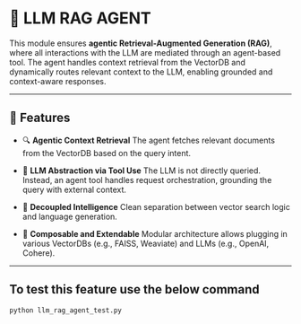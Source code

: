 # 🧠 LLM RAG AGENT

This module ensures **agentic Retrieval-Augmented Generation (RAG)**, where all interactions with the LLM are mediated through an agent-based tool. The agent handles context retrieval from the VectorDB and dynamically routes relevant context to the LLM, enabling grounded and context-aware responses.

---

## 🚀 Features

* 🔍 **Agentic Context Retrieval**
  The agent fetches relevant documents from the VectorDB based on the query intent.

* 🧩 **LLM Abstraction via Tool Use**
  The LLM is not directly queried. Instead, an agent tool handles request orchestration, grounding the query with external context.

* 🧠 **Decoupled Intelligence**
  Clean separation between vector search logic and language generation.

* 🧱 **Composable and Extendable**
  Modular architecture allows plugging in various VectorDBs (e.g., FAISS, Weaviate) and LLMs (e.g., OpenAI, Cohere).

---

## To test this feature use the below command
```
python llm_rag_agent_test.py
```
